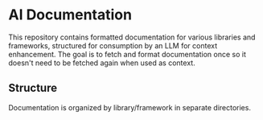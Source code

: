 # AI Documentation

This repository contains formatted documentation for various libraries and frameworks, structured for consumption by an LLM for context enhancement. The goal is to fetch and format documentation once so it doesn't need to be fetched again when used as context.

## Structure

Documentation is organized by library/framework in separate directories.